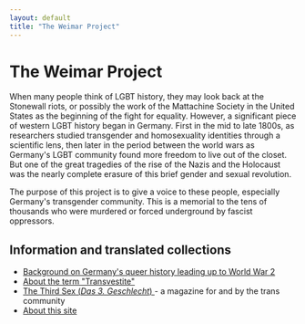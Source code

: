 ```yaml
---
layout: default
title: "The Weimar Project"
---
```


# The Weimar Project

When many people think of LGBT history, they may look back at the Stonewall riots, or possibly the work of the Mattachine Society in the United States as the beginning of the fight for equality. However, a significant piece of western LGBT history began in Germany. First in the mid to late 1800s, as researchers studied transgender and homosexuality identities through a scientific lens, then later in the period between the world wars as Germany's LGBT community found more freedom to live out of the closet. But one of the great tragedies of the rise of the Nazis and the Holocaust was the nearly complete erasure of this brief gender and sexual revolution.

The purpose of this project is to give a voice to these people, especially Germany's transgender community. This is a memorial to the tens of thousands who were murdered or forced underground by fascist oppressors.

<div class="toc">
  <h2>Information and translated collections</h2>
  <ul class="texts">
    <li class="text-title">
      <a href="/background">
        Background on Germany's queer history leading up to World War 2
      </a>
    </li>
    <li class="text-title">
      <a href="/about-the-term-transvestite">
        About the term "Transvestite"
      </a>
    </li>
    <li class="text-title">
      <a href="/das-dritte-geschlecht">
        The Third Sex (<i>Das 3. Geschlecht</i>)
      </a> - a magazine for and by the trans community
    </li>
    <li class="text-title">
      <a href="/about">
        About this site
      </a>
    </li>
  </ul>
</div>
